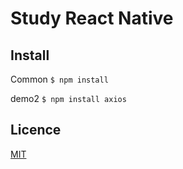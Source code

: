 # Study React Native

## Install
Common 
`$ npm install`

demo2 
`$ npm install axios`

## Licence
[MIT](https://github.com/tcnksm/tool/blob/master/LICENCE)